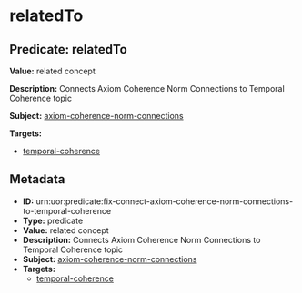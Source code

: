 # relatedTo

## Predicate: relatedTo

**Value:** related concept

**Description:** Connects Axiom Coherence Norm Connections to Temporal Coherence topic

**Subject:** [axiom-coherence-norm-connections](../Concepts/axiom-coherence-norm-connections.md)

**Targets:**

- [temporal-coherence](../Concepts/temporal-coherence.md)

## Metadata

- **ID:** urn:uor:predicate:fix-connect-axiom-coherence-norm-connections-to-temporal-coherence
- **Type:** predicate
- **Value:** related concept
- **Description:** Connects Axiom Coherence Norm Connections to Temporal Coherence topic
- **Subject:** [axiom-coherence-norm-connections](../Concepts/axiom-coherence-norm-connections.md)
- **Targets:**
  - [temporal-coherence](../Concepts/temporal-coherence.md)
